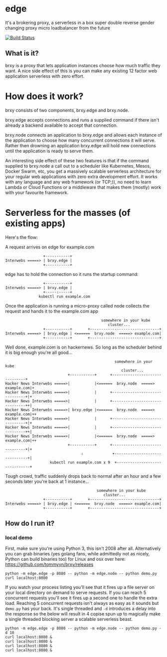 # edge

It's a brokering proxy, a serverless in a box super double reverse gender changing proxy micro loadbalancer from the future

[![Build Status](https://travis-ci.org/tommyvn/brxy.png)](https://travis-ci.org/tommyvn/brxy)

## What is it?

brxy is a proxy that lets application instances choose how much traffic they want. A nice side effect of this is you can make any existing 12 factor web application serverless with zero effort.

# How does it work?

brxy consists of two components, brxy.edge and brxy.node.

brxy.edge accepts connections and runs a supplied command if there isn't already a backend available to accept that connection.

brxy.node connects an application to brxy.edge and allows each instance of the application to choose how many concurrent connections it will serve. Rather then drowning an application brxy.edge will hold new connections until the application is ready to serve them.

An interesting side effect of these two features is that if the command supplied to brxy.node a call out to a scheduler like Kubernetes, Mesos, Docker Swarm, etc, you get a massively scalable serverless architecture for your regular web applications with zero extra development effort. It works with any language and any web framework (or TCP;)), no need to learn Lambda or Cloud Functions or a middleware that makes them (mostly) work with your favourite framework.

# Serverless for the masses (of existing apps)

Here's the flow:

A request arrives on edge for example.com
```
                 +-----------+
Interwebs =====> | brxy.edge |
                 +-----------+
```

edge has to hold the connection so it runs the startup command:
```
                 +-----------+
Interwebs =====> | brxy.edge |
                 +-----⇩-----+
               kubectl run example.com
```

Once the application is running a micro-proxy called  node  collects the request and hands it to the example.com app
```
                                           somewhere in your kube
                                              cluster...
                 +-----------+       +-------------------------------+
Interwebs =====> | brxy.edge | <======  brxy.node  =====> example.com|
                 +-----------+       +-------------------------------+

```

Well done, example.com is on hackernews. So long as the scheduler behind it is big enough you're all good...
```
                                                 somewhere in your kube
                                                    cluster...
                            +-----------+      +-------------------------------+
Hacker News Interwebs =====>|           |<======  brxy.node  =====> example.com|+
Hacker News Interwebs =====>|           |      +-------------------------------+|+
Hacker News Interwebs =====>|           |      +-------------------------------++|
Hacker News Interwebs =====>| brxy.edge |<======  brxy.node  =====> example.com|++
Hacker News Interwebs =====>|           |      +-------------------------------+|+
Hacker News Interwebs =====>|           |      +-------------------------------++|
Hacker News Interwebs =====>|           |<======  brxy.node  =====> example.com|++
                            +-----------+      +-------------------------------+|+
                                  ⇩             +-------------------------------+|
                    kubectl run example.com x 9  +-------------------------------+

```

Tough crowd, traffic suddenly drops back to normal after an hour and a few seconds later you're back at 1 instance...
```
                                         somewhere in your kube
                                            cluster...
                 +-----------+       +-------------------------------+
Interwebs =====> | brxy.edge | <======  brxy.node  =====> example.com|
                 +-----------+       +-------------------------------+

```

How do I run it?
----------------

### local demo

First, make sure you're using Python 3, this isn't 2008 after all. Alternatively you can grab binaries (yes golang fans, while admittedly not as nicely, Python can build binaries too) for Linux and osx over here: https://github.com/tommyvn/brxy/releases

```
python -m edge.edge -p 8080 -- python -m edge.node -- python demo.py
curl localhost:8080
```

If you watch your process listing you'll see that it fires up a file server on your local directory on demand to serve requests. If you can reach 5 concurrent requests you'll see it fires up a second one to handle the extra load. Reaching 5 concurrent requests isn't always as easy as it sounds but `demo.py` has your back. It's single threaded and `-d` introduces a delay into the response so the below will result in 4 copise spun up to magically make a single threaded blocking server a scalable serverless beast.

```
python -m edge.edge -p 8080 -- python -m edge.node -- python demo.py -d 10
curl localhost:8080 &
curl localhost:8080 &
curl localhost:8080 &
curl localhost:8080 &
```
